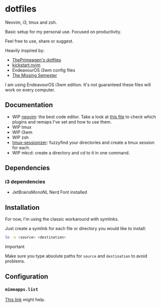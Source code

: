 # dotfiles

Neovim, i3, tmux and zsh.

Basic setup for my personal use.
Focused on productivity.

Feel free to use, share or suggest.

Heavily inspired by:
- [ThePrimeagen's dotfiles](https://github.com/ThePrimeagen/.dotfiles)
- [kickstart.nvim](https://github.com/nvim-lua/kickstart.nvim)
- EndeavourOS i3wm config files
- [The Missing Semester](https://missing.csail.mit.edu/)

I am using EndeavourOS i3wm edition.
It's not guaranteed these files will work on every computer.

## Documentation

- WIP [neovim](docs/neovim.md): the best code editor. Take a look at
[this file](docs/neovim.md) to check which plugins and remaps
I've set and how to use them.
- WIP tmux
- WIP i3wm
- WIP zsh
- [tmux-sessionizer](docs/tmux-sessionizer.md): fuzzyfind your directories and
create a tmux session for each.
- WIP mkcd: create a directory and cd to it in one command.

## Dependencies

### i3 dependencies

- JetBrainsMonoNL Nerd Font installed

## Installation

For now, I'm using the classic workaround with symlinks.

Just create a symlink for each file or directory you would like to install:

```sh
ln -s <source> <destination>
```

> [!IMPORTANT]
> Make sure you type absolute paths for `source` and `destination` to avoid problems.


## Configuration

### `mimeapps.list`

[This link](https://wiki.archlinux.org/title/XDG_MIME_Applications) might help.
